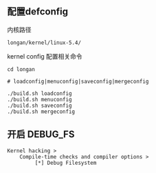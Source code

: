 ## 配置defconfig

内核路径

```
longan/kernel/linux-5.4/
```



kernel config 配置相关命令

```
cd longan

# loadconfig|menuconfig|saveconfig|mergeconfig

./build.sh loadconfig
./build.sh menuconfig
./build.sh saveconfig
./build.sh mergeconfig
```



## 开启 DEBUG_FS

```
Kernel hacking > 
	Compile-time checks and compiler options >
		 [*] Debug Filesystem
```



